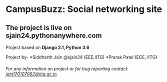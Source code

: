 # CampusBuzz: Social networking site

## The project is live on sjain24.pythonanywhere.com

Project based on **Django 2.1, Python 3.6**

Project by-
*Siddharth Jain @sjain24 (EEE,IITG)
*Prerak Patel (ECE, IITG)

###### For any information on project or for bug reporting contact: jain170107062@iitg.ac.in
